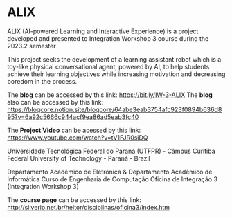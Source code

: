 # ALIX
ALIX (AI-powered Learning and Interactive Experience) is a project developed and presented to Integration Workshop 3 course during the 2023.2 semester

This project seeks the development of a learning assistant robot which is a toy-like physical conversational agent, powered by AI, to help students achieve their learning objectives while increasing motivation and decreasing boredom in the process.

The **blog** can be accessed by this link: https://bit.ly/IW-3-ALIX
The **blog** also can be accessed by this link: https://blogcore.notion.site/blogcore/64abe3eab3754afc923f0894b636d895?v=6a92c5666c944acf9ea86ad5eab3fc40

The **Project Video** can be acessed by this link: https://www.youtube.com/watch?v=tV1FJR0siDQ

Universidade Tecnológica Federal do Paraná (UTFPR) - Câmpus Curitiba
Federal University of Technology - Paraná - Brazil

Departamento Acadêmico de Eletrônica & Departamento Acadêmico de Informática
Curso de Engenharia de Computação
Oficina de Integração 3 
(Integration Workshop 3)

The **course page** can be accessed by this link: http://silverio.net.br/heitor/disciplinas/oficina3/index.htm

